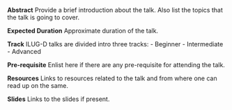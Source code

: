 **Abstract**
	Provide a brief introduction about the talk.
    Also list the topics that the talk is going to cover.
        
**Expected Duration**
    Approximate duration of the talk.

**Track**
   	ILUG-D talks are divided intro three tracks:
    	- Beginner
        - Intermediate
        - Advanced

**Pre-requisite**
   	Enlist here if there are any pre-requisite for attending the talk.
        
**Resources**
    Links to resources related to the talk and from where one can 
    read up on the same.

**Slides**
    Links to the slides if present.
